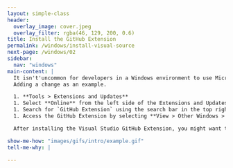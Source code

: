 ```yaml
---
layout: simple-class
header:
  overlay_image: cover.jpeg
  overlay_filter: rgba(46, 129, 200, 0.6)
title: Install the GitHub Extension
permalink: /windows/install-visual-source
next-page: /windows/02
sidebar:
  nav: "windows"
main-content: |
  It isn't'uncommon for developers in a Windows environment to use Microsoft Visual Studio, thankfully, there is a GitHub Extension that empowers you to develop in a familiar environment while collaborating on the GitHub platform.
  Adding a change as an example.

  1. **Tools > Extensions and Updates**
  1. Select **Online** from the left side of the Extensions and Updates window.
  1. Search for `GitHub Extension` using the search bar in the top right corner.
  1. Access the GitHub Extension by selecting **View > Other Windows > GitHub** from the main menu.

  After installing the Visual Studio GitHub Extension, you might want to check out the [official website](https://visualstudio.github.com/index.html) for the extension that includes a description of the different windows and panes you will encounter while using the extension.

show-me-how: "images/gifs/intro/example.gif"
tell-me-why: |

---
```

